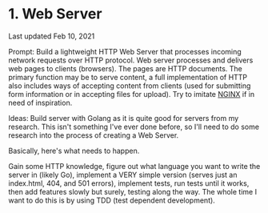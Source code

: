 # 1. Web Server

Last updated Feb 10, 2021

Prompt: Build a lightweight HTTP Web Server that processes incoming network requests over HTTP protocol. Web server processes and delivers web pages to clients (browsers). The pages are HTTP documents. The primary function may be to serve content, a full implementation of HTTP also includes ways of accepting content from clients (used for submitting form information or in accepting files for upload). Try to imitate [NGINX](https://www.nginx.com/) if in need of inspiration.

Ideas: Build server with Golang as it is quite good for servers from my research. This isn't something I've ever done before, so I'll need to do some research into the process of creating a Web Server.

Basically, here's what needs to happen.

Gain some HTTP knowledge, figure out what language you want to write the server in (likely Go), implement a VERY simple version (serves just an index.html, 404, and 501 errors), implement tests, run tests until it works, then add features slowly but surely, testing along the way. The whole time I want to do this is by using TDD (test dependent development).

